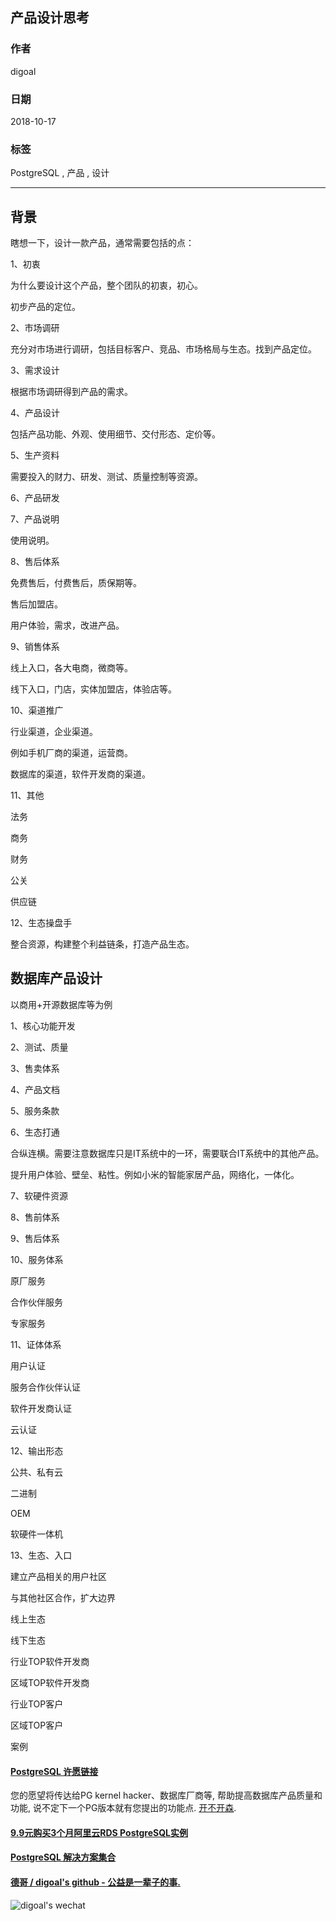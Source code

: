 ## 产品设计思考    
                                                                 
### 作者                                                                 
digoal                                                                 
                                                                 
### 日期                                                                 
2018-10-17                                                               
                                                                 
### 标签                                                                 
PostgreSQL , 产品 , 设计           
                                                                 
----                                                                 
                                                                 
## 背景   
瞎想一下，设计一款产品，通常需要包括的点：  
  
1、初衷  
  
为什么要设计这个产品，整个团队的初衷，初心。  
  
初步产品的定位。  
  
2、市场调研  
  
充分对市场进行调研，包括目标客户、竞品、市场格局与生态。找到产品定位。  
  
3、需求设计  
  
根据市场调研得到产品的需求。  
  
4、产品设计  
  
包括产品功能、外观、使用细节、交付形态、定价等。  
  
5、生产资料  
  
需要投入的财力、研发、测试、质量控制等资源。  
  
6、产品研发  
  
7、产品说明  
  
使用说明。  
  
8、售后体系  
  
免费售后，付费售后，质保期等。  
  
售后加盟店。  
  
用户体验，需求，改进产品。  
  
9、销售体系  
  
线上入口，各大电商，微商等。  
  
线下入口，门店，实体加盟店，体验店等。  
  
10、渠道推广  
  
行业渠道，企业渠道。  
  
例如手机厂商的渠道，运营商。  
  
数据库的渠道，软件开发商的渠道。  
  
11、其他  
  
法务  
  
商务  
  
财务  
  
公关  
  
供应链  
  
12、生态操盘手  
  
整合资源，构建整个利益链条，打造产品生态。  
  
## 数据库产品设计  
以商用+开源数据库等为例  
  
1、核心功能开发   
  
2、测试、质量   
  
3、售卖体系   
  
4、产品文档  
  
5、服务条款   
  
6、生态打通   
  
合纵连横。需要注意数据库只是IT系统中的一环，需要联合IT系统中的其他产品。   
  
提升用户体验、壁垒、粘性。例如小米的智能家居产品，网络化，一体化。  
  
7、软硬件资源  
  
8、售前体系  
  
9、售后体系  
  
10、服务体系  
  
原厂服务  
  
合作伙伴服务  
  
专家服务  
  
11、证体体系   
  
用户认证  
  
服务合作伙伴认证  
  
软件开发商认证  
  
云认证  
  
12、输出形态  
  
公共、私有云  
  
二进制  
  
OEM  
  
软硬件一体机  
  
13、生态、入口  
  
建立产品相关的用户社区  
  
与其他社区合作，扩大边界  
  
线上生态  
  
线下生态  
  
行业TOP软件开发商  
  
区域TOP软件开发商  
  
行业TOP客户  
  
区域TOP客户  
  
案例  
     
  
  
  
  
  
  
  
  
  
  
  
  
  
  
  
  
  
  
  
  
  
  
  
  
  
  
  
  
  
  
  
  
  
  
  
  
  
  
  
  
  
  
  
  
  
  
  
  
  
  
  
  
  
  
  
  
  
  
  
#### [PostgreSQL 许愿链接](https://github.com/digoal/blog/issues/76 "269ac3d1c492e938c0191101c7238216")
您的愿望将传达给PG kernel hacker、数据库厂商等, 帮助提高数据库产品质量和功能, 说不定下一个PG版本就有您提出的功能点. [开不开森](https://github.com/digoal/blog/issues/76 "269ac3d1c492e938c0191101c7238216").  
  
  
#### [9.9元购买3个月阿里云RDS PostgreSQL实例](https://www.aliyun.com/database/postgresqlactivity "57258f76c37864c6e6d23383d05714ea")
  
  
#### [PostgreSQL 解决方案集合](https://yq.aliyun.com/topic/118 "40cff096e9ed7122c512b35d8561d9c8")
  
  
#### [德哥 / digoal's github - 公益是一辈子的事.](https://github.com/digoal/blog/blob/master/README.md "22709685feb7cab07d30f30387f0a9ae")
  
  
![digoal's wechat](../pic/digoal_weixin.jpg "f7ad92eeba24523fd47a6e1a0e691b59")
  
